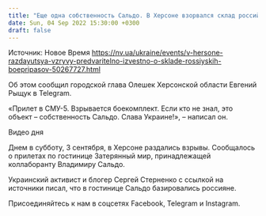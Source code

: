 ```yaml
---
title: "Еще одна собственность Сальдо. В Херсоне взорвался склад российских боеприпасов — мэр Олешек"
date: Sun, 04 Sep 2022 15:30:00 +0300
draft: false
---
```

Источник: Новое Время https://nv.ua/ukraine/events/v-hersone-razdayutsya-vzryvy-predvaritelno-izvestno-o-sklade-rossiyskih-boepripasov-50267727.html


Об этом сообщил городской глава Олешек Херсонской области Евгений Рыщук в Telegram.

«Прилет в СМУ-5. Взрывается боекомплект. Если кто не знал, это объект – собственность Сальдо. Слава Украине!», – написал он.

 Видео дня   

Днем в субботу, 3 сентября, в Херсоне раздались взрывы. Сообщалось о прилетах по гостинице Затерянный мир, принадлежащей коллаборанту Владимиру Сальдо.

Украинский активист и блогер Сергей Стерненко с ссылкой на источники писал, что в гостинице Сальдо базировались россияне.

Присоединяйтесь к нам в соцсетях Facebook, Telegram и Instagram.
